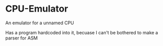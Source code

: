 # CPU-Emulator
An emulator for a unnamed CPU

Has a program hardcoded into it, becuase I can't be bothered to make a parser for ASM
